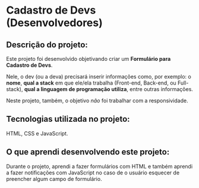 # Cadastro de Devs (Desenvolvedores)

## Descrição do projeto:
Este projeto foi desenvolvido objetivando criar um <b>Formulário para Cadastro de Devs</b>.

Nele, o dev (ou a deva) precisará inserir informações como, por exemplo: o <b>nome</b>, <b>qual a stack</b> em que ele/ela trabalha (Front-end, Back-end, ou Full-stack), <b>qual a linguagem de programação utiliza</b>, entre outras informações. 

Neste projeto, também, o objetivo <i>não</i> foi trabalhar com a responsividade.

## Tecnologias utilizada no projeto:
HTML, CSS e JavaScript.

## O que aprendi desenvolvendo este projeto:
Durante o projeto, aprendi a fazer formulários com HTML e também aprendi a fazer notificações com JavaScript no caso de o usuário esquecer de preencher algum campo de formulário.
